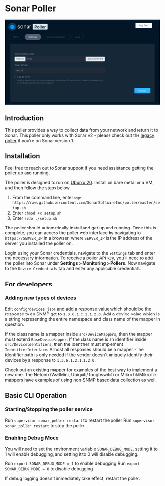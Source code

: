 # Sonar Poller

![Sonar Poller](screenshot.png)

## Introduction

This poller provides a way to collect data from your network and return it to Sonar. This poller only works with Sonar v2 - please check out the [legacy poller](https://github.com/sonarsoftwareinc/poller-v1) if you're on Sonar version 1.

## Installation

Feel free to reach out to Sonar support if you need assistance getting the poller up and running.

The poller is designed to run on [Ubuntu 20](https://releases.ubuntu.com/20.04.1/ubuntu-20.04.1-live-server-amd64.iso). Install on bare metal or a VM, and then follow the steps below.

1. From the command line, enter `wget https://raw.githubusercontent.com/SonarSoftwareInc/poller/master/setup.sh`
2. Enter `chmod +x setup.sh`
3. Enter `sudo ./setup.sh`

The poller should automatically install and get up and running. Once this is complete, you can access the poller web interface by navigating to `https://SERVER_IP` in a browser, where `SERVER_IP` is the IP address of the server you installed the poller on.

Login using your Sonar credentials, navigate to the `Settings` tab and enter the necessary information. To receive a poller API key, you'll need to add the poller into Sonar under **Settings > Monitoring > Pollers**. Now navigate to the `Device Credentials` tab and enter any applicable credentials.

## For developers
### Adding new types of devices

Edit `config/devices.json` and add a response value which should be the response to an SNMP get to `1.3.6.1.2.1.1.2.0`. Add a device value which is a string representing the entire namespace and class name of the mapper in question.

If the class name is a mapper inside `src/DeviceMappers`, then the mapper must extend `BaseDeviceMapper`. If the class name is an identifier inside `src/DeviceIdentifiers`, then the identifier must implement `IdentifierInterface`. Almost all responses should be a mapper - the identifier path is only needed if the vendor doesn't uniquely identify their devices by a response to `1.3.6.1.2.1.1.2.0`.

Check out an existing mapper for examples of the best way to implement a new one. The Netonix/Ws6Mini, Ubiquiti/Toughswitch or MikroTik/MikroTik mappers have examples of using non-SNMP based data collection as well.


## Basic CLI Operation
### Starting/Stopping the poller service

Run `supervisor sonar_poller restart` to restart the poller
Run `supervisor sonar_poller restart` to stop the poller

### Enabling Debug Mode

You will need to set the environment variable `SONAR_DEBUG_MODE`, setting it to 1 will enable debugging, and setting it to 0 will disable debugging.

Run `export SONAR_DEBUG_MODE = 1` to enable debugging
Run `export SONAR_DEBUG_MODE = 0` to disable debugging

If debug logging doesn't immediately take effect, restart the poller.
